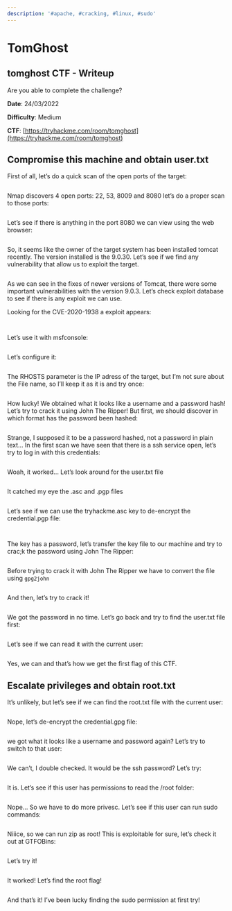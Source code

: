 ```yaml
---
description: '#apache, #cracking, #linux, #sudo'
---
```


# TomGhost

## tomghost CTF - Writeup

Are you able to complete the challenge?

**Date**: 24/03/2022

**Difficulty**: Medium

**CTF**: [https://tryhackme.com/room/tomghost](https://tryhackme.com/room/tomghost)

## Compromise this machine and obtain user.txt

First of all, let’s do a quick scan of the open ports of the target:

<figure><img src="../../.gitbook/assets/tomghost0.png" alt=""><figcaption></figcaption></figure>

Nmap discovers 4 open ports: 22, 53, 8009 and 8080 let’s do a proper scan to those ports:

<figure><img src="../../.gitbook/assets/tomghost1.png" alt=""><figcaption></figcaption></figure>

Let’s see if there is anything in the port 8080 we can view using the web browser:

<figure><img src="../../.gitbook/assets/tomghost2.png" alt=""><figcaption></figcaption></figure>

So, it seems like the owner of the target system has been installed tomcat recently. The version installed is the 9.0.30. Let’s see if we find any vulnerability that allow us to exploit the target.

<figure><img src="../../.gitbook/assets/tomghost3.png" alt=""><figcaption></figcaption></figure>

As we can see in the fixes of newer versions of Tomcat, there were some important vulnerabilities with the version 9.0.3. Let’s check exploit database to see if there is any exploit we can use.

Looking for the CVE-2020-1938 a exploit appears:

<figure><img src="../../.gitbook/assets/tomghost4.png" alt=""><figcaption></figcaption></figure>

<figure><img src="../../.gitbook/assets/tomghost5.png" alt=""><figcaption></figcaption></figure>

Let’s use it with msfconsole:

<figure><img src="../../.gitbook/assets/tomghost6.png" alt=""><figcaption></figcaption></figure>

Let’s configure it:

<figure><img src="../../.gitbook/assets/tomghost7.png" alt=""><figcaption></figcaption></figure>

The RHOSTS parameter is the IP adress of the target, but I’m not sure about the File name, so I’ll keep it as it is and try once:

<figure><img src="../../.gitbook/assets/tomghost8.png" alt=""><figcaption></figcaption></figure>

How lucky! We obtained what it looks like a username and a password hash! Let’s try to crack it using John The Ripper! But first, we should discover in which format has the password been hashed:

<figure><img src="../../.gitbook/assets/tomghost9.png" alt=""><figcaption></figcaption></figure>

Strange, I supposed it to be a password hashed, not a password in plain text... In the first scan we have seen that there is a ssh service open, let’s try to log in with this credentials:

<figure><img src="../../.gitbook/assets/tomghost10.png" alt=""><figcaption></figcaption></figure>

Woah, it worked... Let’s look around for the user.txt file

<figure><img src="../../.gitbook/assets/tomghost11.png" alt=""><figcaption></figcaption></figure>

It catched my eye the .asc and .pgp files

<figure><img src="../../.gitbook/assets/tomghost12.png" alt=""><figcaption></figcaption></figure>

Let’s see if we can use the tryhackme.asc key to de-encrypt the credential.pgp file:

<figure><img src="../../.gitbook/assets/tomghost13.png" alt=""><figcaption></figcaption></figure>

<figure><img src="../../.gitbook/assets/tomghost14.png" alt=""><figcaption></figcaption></figure>

The key has a password, let’s transfer the key file to our machine and try to crac;k the password using John The Ripper:

<figure><img src="../../.gitbook/assets/tomghost15.png" alt=""><figcaption></figcaption></figure>

Before trying to crack it with John The Ripper we have to convert the file using `gpg2john`

<figure><img src="../../.gitbook/assets/tomghost16.png" alt=""><figcaption></figcaption></figure>

And then, let’s try to crack it!

<figure><img src="../../.gitbook/assets/tomghost17.png" alt=""><figcaption></figcaption></figure>

We got the password in no time. Let’s go back and try to find the user.txt file first:

<figure><img src="../../.gitbook/assets/tomghost18.png" alt=""><figcaption></figcaption></figure>

Let’s see if we can read it with the current user:

<figure><img src="../../.gitbook/assets/tomghost19.png" alt=""><figcaption></figcaption></figure>

Yes, we can and that’s how we get the first flag of this CTF.

## Escalate privileges and obtain root.txt

It’s unlikely, but let’s see if we can find the root.txt file with the current user:

<figure><img src="../../.gitbook/assets/tomghost20.png" alt=""><figcaption></figcaption></figure>

Nope, let’s de-encrypt the credential.gpg file:

<figure><img src="../../.gitbook/assets/tomghost21.png" alt=""><figcaption></figcaption></figure>

we got what it looks like a username and password again? Let’s try to switch to that user:

<figure><img src="../../.gitbook/assets/tomghost22.png" alt=""><figcaption></figcaption></figure>

We can’t, I double checked. It would be the ssh password? Let’s try:

<figure><img src="../../.gitbook/assets/tomghost23.png" alt=""><figcaption></figcaption></figure>

It is. Let’s see if this user has permissions to read the /root folder:

<figure><img src="../../.gitbook/assets/tomghost24.png" alt=""><figcaption></figcaption></figure>

Nope... So we have to do more privesc. Let’s see if this user can run sudo commands:

<figure><img src="../../.gitbook/assets/tomghost25.png" alt=""><figcaption></figcaption></figure>

Niiice, so we can run zip as root! This is exploitable for sure, let’s check it out at GTFOBins:

<figure><img src="../../.gitbook/assets/tomghost26.png" alt=""><figcaption></figcaption></figure>

Let’s try it!

<figure><img src="../../.gitbook/assets/tomghost27.png" alt=""><figcaption></figcaption></figure>

It worked! Let’s find the root flag!

<figure><img src="../../.gitbook/assets/tomghost28.png" alt=""><figcaption></figcaption></figure>

And that’s it! I’ve been lucky finding the sudo permission at first try!
